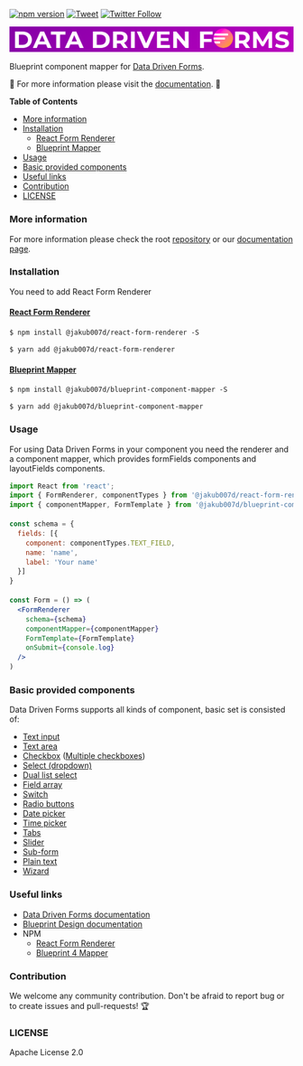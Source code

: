 [![npm version](https://badge.fury.io/js/%40data-driven-forms%2Fblueprint-component-mapper.svg)](https://badge.fury.io/js/%40data-driven-forms%2Fblueprint-component-mapper)
[![Tweet](https://img.shields.io/twitter/url/https/github.com/tterb/hyde.svg?style=social)](https://twitter.com/intent/tweet?text=Check%20DataDrivenForms%20React%20library%21%20https%3A%2F%2Fdata-driven-forms.org%2F&hashtags=react,opensource,datadrivenforms)
[![Twitter Follow](https://img.shields.io/twitter/follow/DataDrivenForms.svg?style=social)](https://twitter.com/DataDrivenForms)

[![Data Driven Form logo](https://raw.githubusercontent.com/data-driven-forms/react-forms/master/images/logo.png)](https://data-driven-forms.org/)

Blueprint component mapper for [Data Driven Forms](https://github.com/data-driven-forms/react-forms).

:book: For more information please visit the [documentation](https://data-driven-forms.org/). :book:

**Table of Contents**

- [More information](#more-information)
- [Installation](#installation)
  - [React Form Renderer](#react-form-renderer)
  - [Blueprint Mapper](#blueprint-mapper)
- [Usage](#usage)
- [Basic provided components](#basic-provided-components)
- [Useful links](#useful-links)
- [Contribution](#contribution)
- [LICENSE](#license)

### More information

For more information please check the root [repository](https://github.com/data-driven-forms/react-forms) or our [documentation page](https://data-driven-forms.org/).

### Installation

You need to add React Form Renderer

#### [React Form Renderer](https://www.npmjs.com/package/@jakub007d/react-form-renderer)

```console
$ npm install @jakub007d/react-form-renderer -S
```

```console
$ yarn add @jakub007d/react-form-renderer
```

#### [Blueprint Mapper](https://data-driven-forms.org/mappers/blueprint-component-mapper)

```console
$ npm install @jakub007d/blueprint-component-mapper -S
```

```console
$ yarn add @jakub007d/blueprint-component-mapper
```


### Usage

For using Data Driven Forms in your component you need the renderer and a component mapper, which provides formFields components and layoutFields components.

```jsx
import React from 'react';
import { FormRenderer, componentTypes } from '@jakub007d/react-form-renderer';
import { componentMapper, FormTemplate } from '@jakub007d/blueprint-component-mapper';

const schema = {
  fields: [{
    component: componentTypes.TEXT_FIELD,
    name: 'name',
    label: 'Your name'
  }]
}

const Form = () => (
  <FormRenderer
    schema={schema}
    componentMapper={componentMapper}
    FormTemplate={FormTemplate}
    onSubmit={console.log}
  />
)
```

### Basic provided components

Data Driven Forms supports all kinds of component, basic set is consisted of:

- [Text input](https://data-driven-forms.org/mappers/text-field?mapper=blueprint)
- [Text area](https://data-driven-forms.org/mappers/textarea?mapper=blueprint)
- [Checkbox](https://data-driven-forms.org/mappers/checkbox?mapper=blueprint) ([Multiple checkboxes](https://data-driven-forms.org/mappers/checkbox-multiple?mapper=blueprint))
- [Select (dropdown)](https://data-driven-forms.org/mappers/select?mapper=blueprint)
- [Dual list select](https://data-driven-forms.org/mappers/dual-list-select?mapper=blueprint)
- [Field array](https://data-driven-forms.org/mappers/field-array?mapper=blueprint)
- [Switch](https://data-driven-forms.org/mappers/switch?mapper=blueprint)
- [Radio buttons](https://data-driven-forms.org/mappers/radio?mapper=blueprint)
- [Date picker](https://data-driven-forms.org/mappers/date-picker?mapper=blueprint)
- [Time picker](https://data-driven-forms.org/mappers/time-picker?mapper=blueprint)
- [Tabs](https://data-driven-forms.org/mappers/tabs?mapper=blueprint)
- [Slider](https://data-driven-forms.org/mappers/slider?mapper=blueprint)
- [Sub-form](https://data-driven-forms.org/mappers/sub-form?mapper=blueprint)
- [Plain text](https://data-driven-forms.org/mappers/plain-text?mapper=blueprint)
- [Wizard](https://data-driven-forms.org/mappers/wizard?mapper=blueprint)

### Useful links

- [Data Driven Forms documentation](https://data-driven-forms.org/)
- [Blueprint Design documentation](https://blueprintjs.com/docs/)
- NPM
  - [React Form Renderer](https://www.npmjs.com/package/@jakub007d/react-form-renderer)
  - [Blueprint 4 Mapper](https://www.npmjs.com/package/@jakub007d/blueprint-component-mapper)

### Contribution

We welcome any community contribution. Don't be afraid to report bug or to create issues and pull-requests! :trophy:

### LICENSE

Apache License 2.0